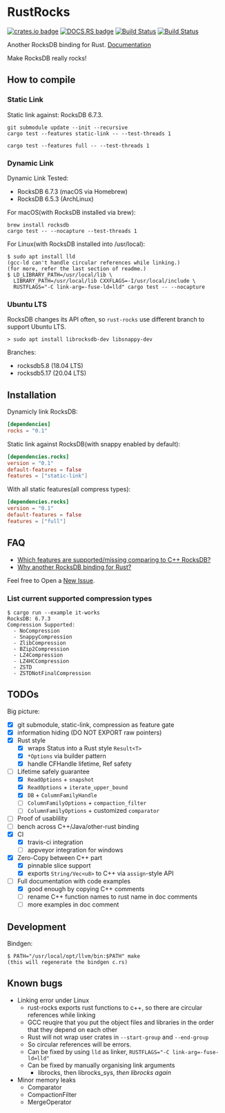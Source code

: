 # RustRocks

[![crates.io badge](https://img.shields.io/crates/v/rocks.svg)](https://crates.io/crates/rocks)
[![DOCS.RS badge](https://docs.rs/rocks/badge.svg)](https://docs.rs/rocks)
[![Build Status](https://travis-ci.org/bh1xuw/rust-rocks.svg?branch=master)](https://travis-ci.org/bh1xuw/rust-rocks)
[![Build Status](https://github.com/bh1xuw/rust-rocks/workflows/Rust/badge.svg)](https://github.com/bh1xuw/rust-rocks/actions)

Another RocksDB binding for Rust. [Documentation](https://docs.rs/rocks/)

Make RocksDB really rocks!

## How to compile

### Static Link

Static link against: RocksDB 6.7.3.

```console
git submodule update --init --recursive
cargo test --features static-link -- --test-threads 1

cargo test --features full -- --test-threads 1
```

### Dynamic Link

Dynamic Link Tested:

- RocksDB 6.7.3 (macOS via Homebrew)
- RocksDB 6.5.3 (ArchLinux)

For macOS(with RocksDB installed via brew):

```console
brew install rocksdb
cargo test -- --nocapture --test-threads 1
```

For Linux(with RocksDB installed into /usr/local):

```console
$ sudo apt install lld
(gcc-ld can't handle circular references while linking.)
(for more, refer the last section of readme.)
$ LD_LIBRARY_PATH=/usr/local/lib \
  LIBRARY_PATH=/usr/local/lib CXXFLAGS=-I/usr/local/include \
  RUSTFLAGS="-C link-arg=-fuse-ld=lld" cargo test -- --nocapture
```

### Ubuntu LTS

RocksDB changes its API often, so `rust-rocks` use different branch to support Ubuntu LTS.

```console
> sudo apt install librocksdb-dev libsnappy-dev
```

Branches:

- rocksdb5.8 (18.04 LTS)
- rocksdb5.17 (20.04 LTS)

## Installation

Dynamicly link RocksDB:

```toml
[dependencies]
rocks = "0.1"
```

Static link against RocksDB(with snappy enabled by default):

```toml
[dependencies.rocks]
version = "0.1"
default-features = false
features = ["static-link"]
```

With all static features(all compress types):

```toml
[dependencies.rocks]
version = "0.1"
default-features = false
features = ["full"]
```

## FAQ

- [Which features are supported/missing comparing to C++ RocksDB?](https://github.com/bh1xuw/rust-rocks/issues/1)
- [Why another RocksDB binding for Rust?](https://github.com/bh1xuw/rust-rocks/issues/2)

Feel free to Open a [New Issue](https://github.com/bh1xuw/rust-rocks/issues/new).

### List current supported compression types

```console
$ cargo run --example it-works
RocksDB: 6.7.3
Compression Supported:
  - NoCompression
  - SnappyCompression
  - ZlibCompression
  - BZip2Compression
  - LZ4Compression
  - LZ4HCCompression
  - ZSTD
  - ZSTDNotFinalCompression
```

## TODOs

Big picture:

- [x] git submodule, static-link, compression as feature gate
- [x] information hiding (DO NOT EXPORT raw pointers)
- [x] Rust style
  - [x] wraps Status into a Rust style ``Result<T>``
  - [x] ``*Options`` via builder pattern
  - [x] handle CFHandle lifetime, Ref safety
- [ ] Lifetime safely guarantee
  - [x] `ReadOptions` + `snapshot`
  - [x] `ReadOptions` + `iterate_upper_bound`
  - [x] `DB` + `ColumnFamilyHandle`
  - [ ] `ColumnFamilyOptions` + `compaction_filter`
  - [ ] `ColumnFamilyOptions` + customized `comparator`
- [ ] Proof of usablility
- [ ] bench across C++/Java/other-rust binding
- [x] CI
  - [x] travis-ci integration
  - [ ] appveyor integration for windows
- [x] Zero-Copy between C++ part
  - [x] pinnable slice support
  - [x] exports `String/Vec<u8>` to C++ via `assign`-style API
- [ ] Full documentation with code examples
  - [x] good enough by copying C++ comments
  - [ ] rename C++ function names to rust name in doc comments
  - [ ] more examples in doc comment

## Development

Bindgen:

```console
$ PATH="/usr/local/opt/llvm/bin:$PATH" make
(this will regenerate the bindgen c.rs)
```

## Known bugs

- Linking error under Linux
  - rust-rocks exports rust functions to c++, so there are circular references while linking
  - GCC reuqire that you put the object files and libraries in the order that they depend on each other
  - Rust will not wrap user crates in `--start-group` and `--end-group`
  - So circular references will be errors.
  - Can be fixed by using `lld` as linker, `RUSTFLAGS="-C link-arg=-fuse-ld=lld"`
  - Can be fixed by manually organising link arguments
    - librocks, then librocks_sys, *then librocks again*
- Minor memory leaks
  - Comparator
  - CompactionFilter
  - MergeOperator
